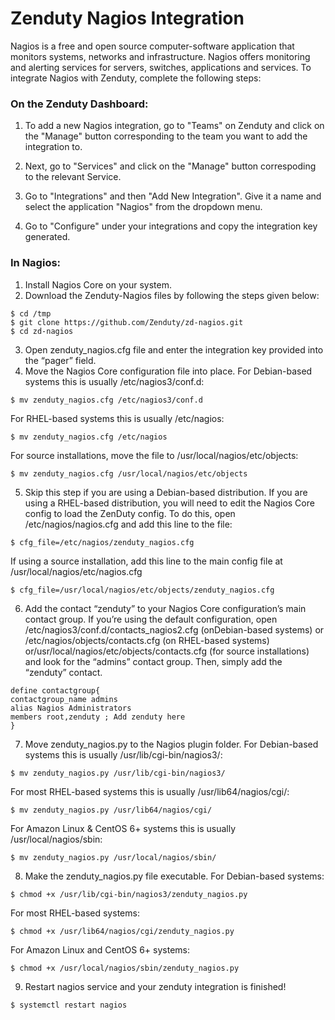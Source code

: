 # Zenduty Nagios Integration
Nagios is a free and open source computer-software application that monitors systems, networks and infrastructure. Nagios offers monitoring and alerting services for servers, switches, applications and services. To integrate Nagios with Zenduty, complete the following steps:

### On the Zenduty Dashboard:

1. To add a new Nagios integration, go to "Teams" on Zenduty and click on the "Manage" button corresponding to the team you want to add the integration to.

2. Next, go to "Services" and click on the "Manage" button correspoding to the relevant Service.

3. Go to "Integrations" and then "Add New Integration". Give it a name and select the application "Nagios" from the dropdown menu.

4. Go to "Configure" under your integrations and copy the integration key generated.

### In Nagios: 

1. Install Nagios Core on your system.
2. Download the Zenduty-Nagios files by following the steps given below:
```
$ cd /tmp
$ git clone https://github.com/Zenduty/zd-nagios.git
$ cd zd-nagios
```
3. Open zenduty_nagios.cfg file and enter the integration key provided into the “pager” field.
4. Move the Nagios Core configuration file into place. For Debian-based systems this is usually /etc/nagios3/conf.d:
```
$ mv zenduty_nagios.cfg /etc/nagios3/conf.d
```
For RHEL-based systems this is usually /etc/nagios:
```
$ mv zenduty_nagios.cfg /etc/nagios
```
For source installations, move the file to /usr/local/nagios/etc/objects:
```
$ mv zenduty_nagios.cfg /usr/local/nagios/etc/objects
```
5. Skip this step if you are using a Debian-based distribution. If you are using a RHEL-based distribution, you will need to edit the Nagios Core config to load the ZenDuty config. To do this, open /etc/nagios/nagios.cfg and add this line to the file:
```
$ cfg_file=/etc/nagios/zenduty_nagios.cfg
```
If using a source installation, add this line to the main config file at /usr/local/nagios/etc/nagios.cfg
```
$ cfg_file=/usr/local/nagios/etc/objects/zenduty_nagios.cfg
```
6. Add the contact “zenduty” to your Nagios Core configuration’s main contact group. If you’re using the default configuration, open /etc/nagios3/conf.d/contacts_nagios2.cfg (onDebian-based systems) or /etc/nagios/objects/contacts.cfg (on RHEL-based systems) or/usr/local/nagios/etc/objects/contacts.cfg  (for source installations) and look for the “admins” contact group. Then, simply add the “zenduty” contact.
```
define contactgroup{
contactgroup_name admins
alias Nagios Administrators
members root,zenduty ; Add zenduty here
}
```
7. Move zenduty_nagios.py to the Nagios plugin folder. For Debian-based systems this is usually /usr/lib/cgi-bin/nagios3/:
```
$ mv zenduty_nagios.py /usr/lib/cgi-bin/nagios3/
```
For most RHEL-based systems this is usually /usr/lib64/nagios/cgi/:
```
$ mv zenduty_nagios.py /usr/lib64/nagios/cgi/
```
For Amazon Linux & CentOS 6+ systems this is usually /usr/local/nagios/sbin:
```
$ mv zenduty_nagios.py /usr/local/nagios/sbin/
```
8. Make the zenduty_nagios.py file executable. For Debian-based systems:
```
$ chmod +x /usr/lib/cgi-bin/nagios3/zenduty_nagios.py
```
For most RHEL-based systems:
```
$ chmod +x /usr/lib64/nagios/cgi/zenduty_nagios.py
```
For Amazon Linux and CentOS 6+ systems:
```
$ chmod +x /usr/local/nagios/sbin/zenduty_nagios.py
```
9. Restart nagios service and your zenduty integration is finished!
```
$ systemctl restart nagios
```
